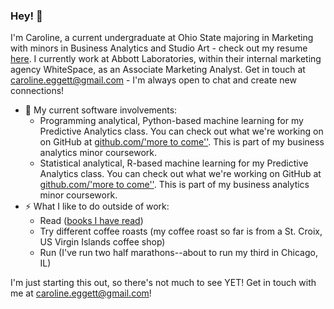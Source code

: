 ### Hey! 👋

I'm Caroline, a current undergraduate at Ohio State majoring in Marketing with minors in Business Analytics and Studio Art - check out my resume [here]('https://github.com/caroline-eggett/BUSOBA3332.git'). I currently work at Abbott Laboratories, within their internal marketing agency WhiteSpace, as an Associate Marketing Analyst. Get in touch at caroline.eggett@gmail.com - I'm always open to chat and create new connections!

- 🔭 My current software involvements:
    - Programming analytical, Python-based machine learning for my Predictive Analytics class.  You can check out what we're working on on GitHub at [github.com/'more to come'']('URL'). This is part of my business analytics minor coursework. 
    - Statistical analytical, R-based machine learning for my Predictive Analytics class.  You can check out what we're working on GitHub at [github.com/'more to come'']('URL'). This is part of my business analytics minor coursework. 
- ⚡ What I like to do outside of work:
    - Read ([books I have read]('https://www.goodreads.com/caroline_eggett'))
    - Try different coffee roasts (my coffee roast so far is from a St. Croix, US Virgin Islands coffee shop)
    - Run (I've run two half marathons--about to run my third in Chicago, IL)

I'm just starting this out, so there's not much to see YET! Get in touch with me at caroline.eggett@gmail.com! 
